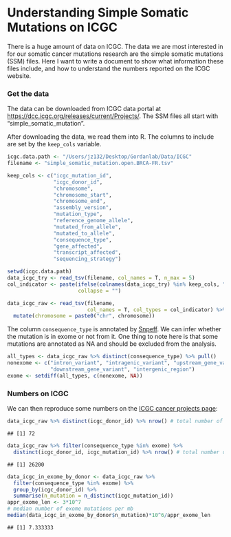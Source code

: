 Understanding Simple Somatic Mutations on ICGC
================

There is a huge amount of data on ICGC. The data we are most interested
in for our somatic cancer mutations research are the simple somatic
mutations (SSM) files. Here I want to write a document to show what
information these files include, and how to understand the numbers
reported on the ICGC website.

### Get the data

The data can be downloaded from ICGC data portal at
<https://dcc.icgc.org/releases/current/Projects/>. The SSM files all
start with “simple\_somatic\_mutation”.

After downloading the data, we read them into R. The columns to include
are set by the `keep_cols` variable.

``` r
icgc.data.path <- "/Users/jz132/Desktop/Gordanlab/Data/ICGC"
filename <- "simple_somatic_mutation.open.BRCA-FR.tsv"

keep_cols <- c("icgc_mutation_id", 
               "icgc_donor_id", 
               "chromosome",
               "chromosome_start",
               "chromosome_end",
               "assembly_version",
               "mutation_type",
               "reference_genome_allele",
               "mutated_from_allele",
               "mutated_to_allele",
               "consequence_type",
               "gene_affected",
               "transcript_affected",
               "sequencing_strategy")

setwd(icgc.data.path)
data_icgc_try <- read_tsv(filename, col_names = T, n_max = 5)
col_indicator <- paste(ifelse(colnames(data_icgc_try) %in% keep_cols, "?", "-"), 
                       collapse = "")

data_icgc_raw <- read_tsv(filename,
                          col_names = T, col_types = col_indicator) %>%
  mutate(chromosome = paste0("chr", chromosome))
```

The column `consequence_type` is annotated by
[Snpeff](http://snpeff.sourceforge.net/SnpEff.html). We can infer
whether the mutation is in exome or not from it. One thing to note here
is that some mutations are annotated as NA and should be excluded from
the analysis.

``` r
all_types <- data_icgc_raw %>% distinct(consequence_type) %>% pull()
nonexome <- c("intron_variant", "intragenic_variant", "upstream_gene_variant", 
              "downstream_gene_variant", "intergenic_region")
exome <- setdiff(all_types, c(nonexome, NA))
```

### Numbers on ICGC

We can then reproduce some numbers on the [ICGC cancer projects
page](https://dcc.icgc.org/projects):

``` r
data_icgc_raw %>% distinct(icgc_donor_id) %>% nrow() # total number of donors
```

    ## [1] 72

``` r
data_icgc_raw %>% filter(consequence_type %in% exome) %>% 
  distinct(icgc_donor_id, icgc_mutation_id) %>% nrow() # total number of exome mutations
```

    ## [1] 26200

``` r
data_icgc_in_exome_by_donor <- data_icgc_raw %>%
  filter(consequence_type %in% exome) %>%
  group_by(icgc_donor_id) %>%
  summarise(n_mutation = n_distinct(icgc_mutation_id))
appr_exome_len <- 3*10^7
# median number of exome mutations per mb
median(data_icgc_in_exome_by_donor$n_mutation)*10^6/appr_exome_len  
```

    ## [1] 7.333333
